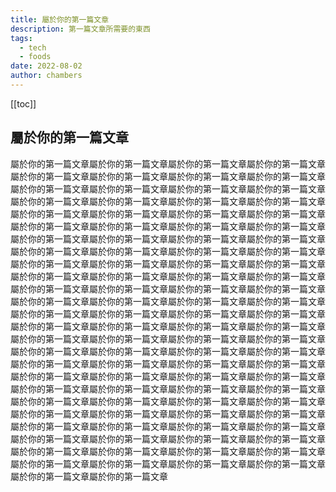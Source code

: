 ```yaml
---
title: 屬於你的第一篇文章
description: 第一篇文章所需要的東西
tags:
  - tech
  - foods
date: 2022-08-02
author: chambers
---
```


[[toc]]

## 屬於你的第一篇文章

屬於你的第一篇文章屬於你的第一篇文章屬於你的第一篇文章屬於你的第一篇文章屬於你的第一篇文章屬於你的第一篇文章屬於你的第一篇文章屬於你的第一篇文章屬於你的第一篇文章屬於你的第一篇文章屬於你的第一篇文章屬於你的第一篇文章屬於你的第一篇文章屬於你的第一篇文章屬於你的第一篇文章屬於你的第一篇文章屬於你的第一篇文章屬於你的第一篇文章屬於你的第一篇文章屬於你的第一篇文章屬於你的第一篇文章屬於你的第一篇文章屬於你的第一篇文章屬於你的第一篇文章屬於你的第一篇文章屬於你的第一篇文章屬於你的第一篇文章屬於你的第一篇文章屬於你的第一篇文章屬於你的第一篇文章屬於你的第一篇文章屬於你的第一篇文章屬於你的第一篇文章屬於你的第一篇文章屬於你的第一篇文章屬於你的第一篇文章屬於你的第一篇文章屬於你的第一篇文章屬於你的第一篇文章屬於你的第一篇文章屬於你的第一篇文章屬於你的第一篇文章屬於你的第一篇文章屬於你的第一篇文章屬於你的第一篇文章屬於你的第一篇文章屬於你的第一篇文章屬於你的第一篇文章屬於你的第一篇文章屬於你的第一篇文章屬於你的第一篇文章屬於你的第一篇文章屬於你的第一篇文章屬於你的第一篇文章屬於你的第一篇文章屬於你的第一篇文章屬於你的第一篇文章屬於你的第一篇文章屬於你的第一篇文章屬於你的第一篇文章屬於你的第一篇文章屬於你的第一篇文章屬於你的第一篇文章屬於你的第一篇文章屬於你的第一篇文章屬於你的第一篇文章屬於你的第一篇文章屬於你的第一篇文章屬於你的第一篇文章屬於你的第一篇文章屬於你的第一篇文章屬於你的第一篇文章屬於你的第一篇文章屬於你的第一篇文章屬於你的第一篇文章屬於你的第一篇文章屬於你的第一篇文章屬於你的第一篇文章屬於你的第一篇文章屬於你的第一篇文章屬於你的第一篇文章屬於你的第一篇文章屬於你的第一篇文章屬於你的第一篇文章屬於你的第一篇文章屬於你的第一篇文章屬於你的第一篇文章屬於你的第一篇文章屬於你的第一篇文章屬於你的第一篇文章屬於你的第一篇文章屬於你的第一篇文章屬於你的第一篇文章屬於你的第一篇文章屬於你的第一篇文章屬於你的第一篇文章屬於你的第一篇文章屬於你的第一篇文章屬於你的第一篇文章屬於你的第一篇文章屬於你的第一篇文章屬於你的第一篇文章